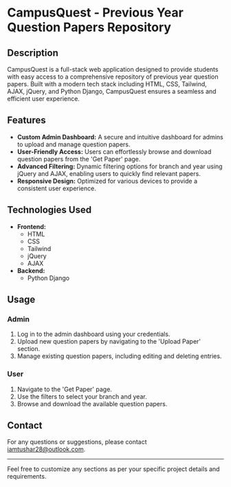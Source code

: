 
# CampusQuest - Previous Year Question Papers Repository

## Description

CampusQuest is a full-stack web application designed to provide students with easy access to a comprehensive repository of previous year question papers. Built with a modern tech stack including HTML, CSS, Tailwind, AJAX, jQuery, and Python Django, CampusQuest ensures a seamless and efficient user experience.

## Features

- **Custom Admin Dashboard:** A secure and intuitive dashboard for admins to upload and manage question papers.
- **User-Friendly Access:** Users can effortlessly browse and download question papers from the 'Get Paper' page.
- **Advanced Filtering:** Dynamic filtering options for branch and year using jQuery and AJAX, enabling users to quickly find relevant papers.
- **Responsive Design:** Optimized for various devices to provide a consistent user experience.

## Technologies Used

- **Frontend:**
  - HTML
  - CSS
  - Tailwind
  - jQuery
  - AJAX
- **Backend:**
  - Python Django


## Usage

### Admin

1. Log in to the admin dashboard using your credentials.
2. Upload new question papers by navigating to the 'Upload Paper' section.
3. Manage existing question papers, including editing and deleting entries.

### User

1. Navigate to the 'Get Paper' page.
2. Use the filters to select your branch and year.
3. Browse and download the available question papers.


## Contact

For any questions or suggestions, please contact iamtushar28@outlook.com.

---

Feel free to customize any sections as per your specific project details and requirements.
